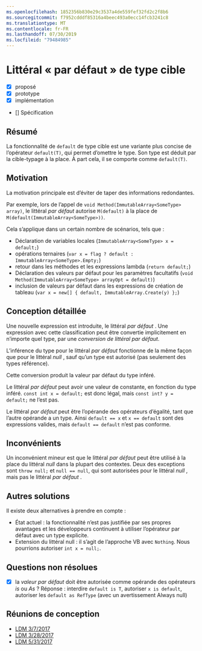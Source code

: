 ```yaml
---
ms.openlocfilehash: 1852356b830e29c3537a4de559fef32fd2c2f8b6
ms.sourcegitcommit: f7952cdddf85316a4beec493a0ecc14fcb3241c8
ms.translationtype: MT
ms.contentlocale: fr-FR
ms.lasthandoff: 07/30/2019
ms.locfileid: "79484985"
---
```

# <a name="target-typed-default-literal"></a>Littéral « par défaut » de type cible

* [x] proposé
* [x] prototype
* [x] implémentation
* [] Spécification

## <a name="summary"></a>Résumé
[summary]: #summary

La fonctionnalité de `default` de type cible est une variante plus concise de l’opérateur `default(T)`, qui permet d’omettre le type. Son type est déduit par la cible-typage à la place. À part cela, il se comporte comme `default(T)`.

## <a name="motivation"></a>Motivation
[motivation]: #motivation

La motivation principale est d’éviter de taper des informations redondantes.

Par exemple, lors de l’appel de `void Method(ImmutableArray<SomeType> array)`, le littéral *par défaut* autorise `M(default)` à la place de `M(default(ImmutableArray<SomeType>))`.

Cela s’applique dans un certain nombre de scénarios, tels que :

- Déclaration de variables locales (`ImmutableArray<SomeType> x = default;`)
- opérations ternaires (`var x = flag ? default : ImmutableArray<SomeType>.Empty;`)
- retour dans les méthodes et les expressions lambda (`return default;`)
- Déclaration des valeurs par défaut pour les paramètres facultatifs (`void Method(ImmutableArray<SomeType> arrayOpt = default)`)
- inclusion de valeurs par défaut dans les expressions de création de tableau (`var x = new[] { default, ImmutableArray.Create(y) };`)


## <a name="detailed-design"></a>Conception détaillée
[design]: #detailed-design

Une nouvelle expression est introduite, le littéral *par défaut* . Une expression avec cette classification peut être convertie implicitement en n’importe quel type, par une *conversion de littéral par défaut*. 

L’inférence du type pour le littéral *par défaut* fonctionne de la même façon que pour le littéral *null* , sauf qu’un type est autorisé (pas seulement des types référence).

Cette conversion produit la valeur par défaut du type inféré.

Le littéral *par défaut* peut avoir une valeur de constante, en fonction du type inféré. `const int x = default;` est donc légal, mais `const int? y = default;` ne l’est pas.

Le littéral *par défaut* peut être l’opérande des opérateurs d’égalité, tant que l’autre opérande a un type. Ainsi `default == x` et `x == default` sont des expressions valides, mais `default == default` n’est pas conforme.

## <a name="drawbacks"></a>Inconvénients
[drawbacks]: #drawbacks

Un inconvénient mineur est que le littéral *par défaut* peut être utilisé à la place du littéral *null* dans la plupart des contextes. Deux des exceptions sont `throw null;` et `null == null`, qui sont autorisées pour le littéral *null* , mais pas le littéral *par défaut* .

## <a name="alternatives"></a>Autres solutions
[alternatives]: #alternatives

Il existe deux alternatives à prendre en compte :

- État actuel : la fonctionnalité n’est pas justifiée par ses propres avantages et les développeurs continuent à utiliser l’opérateur par défaut avec un type explicite.
- Extension du littéral null : il s’agit de l’approche VB avec `Nothing`. Nous pourrions autoriser `int x = null;`.

## <a name="unresolved-questions"></a>Questions non résolues
[unresolved]: #unresolved-questions

- [x] la *valeur par défaut* doit être autorisée comme opérande des opérateurs *is* ou *As* ? Réponse : interdire `default is T`, autoriser `x is default`, autoriser les `default as RefType` (avec un avertissement Always null)

## <a name="design-meetings"></a>Réunions de conception

- [LDM 3/7/2017](https://github.com/dotnet/csharplang/blob/master/meetings/2017/LDM-2017-03-07.md)
- [LDM 3/28/2017](https://github.com/dotnet/csharplang/blob/master/meetings/2017/LDM-2017-03-28.md)
- [LDM 5/31/2017](https://github.com/dotnet/csharplang/blob/master/meetings/2017/LDM-2017-05-31.md#default-in-operators)
